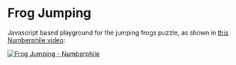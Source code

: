 # Frog Jumping
Javascript based playground for the jumping frogs puzzle, as shown in [this Numberphile video](https://youtu.be/X3HDnrehyDM):

[![Frog Jumping - Numberphile](http://img.youtube.com/vi/X3HDnrehyDM/0.jpg)](http://www.youtube.com/watch?v=X3HDnrehyDM)
